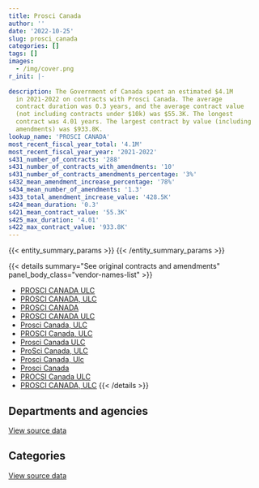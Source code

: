```yaml
---
title: Prosci Canada
author: ''
date: '2022-10-25'
slug: prosci_canada
categories: []
tags: []
images:
  - /img/cover.png
r_init: |-
  
description: The Government of Canada spent an estimated $4.1M
  in 2021-2022 on contracts with Prosci Canada. The average
  contract duration was 0.3 years, and the average contract value
  (not including contracts under $10k) was $55.3K. The longest
  contract was 4.01 years. The largest contract by value (including
  amendments) was $933.8K.
lookup_name: 'PROSCI CANADA'
most_recent_fiscal_year_total: '4.1M'
most_recent_fiscal_year_year: '2021-2022'
s431_number_of_contracts: '288'
s431_number_of_contracts_with_amendments: '10'
s431_number_of_contracts_amendments_percentage: '3%'
s432_mean_amendment_increase_percentage: '78%'
s434_mean_number_of_amendments: '1.3'
s433_total_amendment_increase_value: '428.5K'
s424_mean_duration: '0.3'
s421_mean_contract_value: '55.3K'
s425_max_duration: '4.01'
s422_max_contract_value: '933.8K'
---
```


<script src="/rmarkdown-libs/htmlwidgets/htmlwidgets.js"></script>
<link href="/rmarkdown-libs/datatables-css/datatables-crosstalk.css" rel="stylesheet" />
<script src="/rmarkdown-libs/datatables-binding/datatables.js"></script>
<script src="/rmarkdown-libs/jquery/jquery-3.6.0.min.js"></script>
<link href="/rmarkdown-libs/dt-core-bootstrap/css/dataTables.bootstrap.min.css" rel="stylesheet" />
<link href="/rmarkdown-libs/dt-core-bootstrap/css/dataTables.bootstrap.extra.css" rel="stylesheet" />
<script src="/rmarkdown-libs/dt-core-bootstrap/js/jquery.dataTables.min.js"></script>
<script src="/rmarkdown-libs/dt-core-bootstrap/js/dataTables.bootstrap.min.js"></script>
<link href="/rmarkdown-libs/crosstalk/css/crosstalk.min.css" rel="stylesheet" />
<script src="/rmarkdown-libs/crosstalk/js/crosstalk.min.js"></script>
<script src="/rmarkdown-libs/htmlwidgets/htmlwidgets.js"></script>
<link href="/rmarkdown-libs/datatables-css/datatables-crosstalk.css" rel="stylesheet" />
<script src="/rmarkdown-libs/datatables-binding/datatables.js"></script>
<script src="/rmarkdown-libs/jquery/jquery-3.6.0.min.js"></script>
<link href="/rmarkdown-libs/dt-core-bootstrap/css/dataTables.bootstrap.min.css" rel="stylesheet" />
<link href="/rmarkdown-libs/dt-core-bootstrap/css/dataTables.bootstrap.extra.css" rel="stylesheet" />
<script src="/rmarkdown-libs/dt-core-bootstrap/js/jquery.dataTables.min.js"></script>
<script src="/rmarkdown-libs/dt-core-bootstrap/js/dataTables.bootstrap.min.js"></script>
<link href="/rmarkdown-libs/crosstalk/css/crosstalk.min.css" rel="stylesheet" />
<script src="/rmarkdown-libs/crosstalk/js/crosstalk.min.js"></script>

{{< entity_summary_params >}}
{{< /entity_summary_params >}}

{{< details summary="See original contracts and amendments" panel_body_class="vendor-names-list" >}}
- [PROSCI CANADA ULC](https://search.open.canada.ca/en/ct/?sort=contract_value_f%20desc&page=1&search_text=%22PROSCI%20CANADA%20ULC%22)
- [PROSCI CANADA, ULC](https://search.open.canada.ca/en/ct/?sort=contract_value_f%20desc&page=1&search_text=%22PROSCI%20CANADA%2c%20ULC%22)
- [PROSCI CANADA](https://search.open.canada.ca/en/ct/?sort=contract_value_f%20desc&page=1&search_text=%22PROSCI%20CANADA%22)
- [PROSCI CANADA ULC](https://search.open.canada.ca/en/ct/?sort=contract_value_f%20desc&page=1&search_text=%22PROSCI%20%20CANADA%20%20ULC%22)
- [Prosci Canada, ULC](https://search.open.canada.ca/en/ct/?sort=contract_value_f%20desc&page=1&search_text=%22Prosci%20Canada%2c%20ULC%22)
- [PROSCI Canada, ULC](https://search.open.canada.ca/en/ct/?sort=contract_value_f%20desc&page=1&search_text=%22PROSCI%20Canada%2c%20ULC%22)
- [Prosci Canada ULC](https://search.open.canada.ca/en/ct/?sort=contract_value_f%20desc&page=1&search_text=%22Prosci%20Canada%20ULC%22)
- [ProSci Canada, ULC](https://search.open.canada.ca/en/ct/?sort=contract_value_f%20desc&page=1&search_text=%22ProSci%20Canada%2c%20ULC%22)
- [Prosci Canada, Ulc](https://search.open.canada.ca/en/ct/?sort=contract_value_f%20desc&page=1&search_text=%22Prosci%20Canada%2c%20Ulc%22)
- [Prosci Canada](https://search.open.canada.ca/en/ct/?sort=contract_value_f%20desc&page=1&search_text=%22Prosci%20Canada%22)
- [PROCSI Canada ULC](https://search.open.canada.ca/en/ct/?sort=contract_value_f%20desc&page=1&search_text=%22PROCSI%20Canada%20ULC%22)
- [PROSCI CANADA, ULC](https://search.open.canada.ca/en/ct/?sort=contract_value_f%20desc&page=1&search_text=%22PROSCI%20%20CANADA%2c%20ULC%22)
{{< /details >}}

## Departments and agencies

<div id="htmlwidget-1" style="width:100%;height:auto;" class="datatables html-widget"></div>
<script type="application/json" data-for="htmlwidget-1">{"x":{"style":"bootstrap","filter":"none","vertical":false,"data":[["<a href=\"/departments/aafc-aac/\">Agriculture and Agri-Food Canada<\/a>","<a href=\"/departments/acoa-apeca/\">Atlantic Canada Opportunities Agency<\/a>","<a href=\"/departments/cbsa-asfc/\">Canada Border Services Agency<\/a>","<a href=\"/departments/ced-dec/\">Canada Economic Development for Quebec Regions<\/a>","<a href=\"/departments/cfia-acia/\">Canadian Food Inspection Agency<\/a>","<a href=\"/departments/cgc-ccg/\">Canadian Grain Commission<\/a>","<a href=\"/departments/cic/\">Immigration, Refugees and Citizenship Canada<\/a>","<a href=\"/departments/cnsc-ccsn/\">Canadian Nuclear Safety Commission<\/a>","<a href=\"/departments/cra-arc/\">Canada Revenue Agency<\/a>","<a href=\"/departments/csps-efpc/\">Canada School of Public Service<\/a>","<a href=\"/departments/dfatd-maecd/\">Global Affairs Canada<\/a>","<a href=\"/departments/dfo-mpo/\">Fisheries and Oceans Canada<\/a>","<a href=\"/departments/dnd-mdn/\">National Defence<\/a>","<a href=\"/departments/ec/\">Environment and Climate Change Canada<\/a>","<a href=\"/departments/elections/\">Elections Canada<\/a>","<a href=\"/departments/esdc-edsc/\">Employment and Social Development Canada<\/a>","<a href=\"/departments/fcac-acfc/\">Financial Consumer Agency of Canada<\/a>","<a href=\"/departments/feddevontario/\">Federal Economic Development Agency for Southern Ontario<\/a>","<a href=\"/departments/hc-sc/\">Health Canada<\/a>","<a href=\"/departments/ic/\">Innovation, Science and Economic Development Canada<\/a>","<a href=\"/departments/irb-cisr/\">Immigration and Refugee Board of Canada<\/a>","<a href=\"/departments/isc-sac/\">Indigenous Services Canada<\/a>","<a href=\"/departments/jus/\">Department of Justice Canada<\/a>","<a href=\"/departments/lac-bac/\">Library and Archives Canada<\/a>","<a href=\"/departments/pc/\">Parks Canada<\/a>","<a href=\"/departments/psc-cfp/\">Public Service Commission of Canada<\/a>","<a href=\"/departments/pwgsc-tpsgc/\">Public Services and Procurement Canada<\/a>","<a href=\"/departments/rcmp-grc/\">Royal Canadian Mounted Police<\/a>","<a href=\"/departments/ssc-spc/\">Shared Services Canada<\/a>","<a href=\"/departments/tbs-sct/\">Treasury Board of Canada Secretariat<\/a>","<a href=\"/departments/tc/\">Transport Canada<\/a>","<a href=\"/departments/vac-acc/\">Veterans Affairs Canada<\/a>"],[30430.9,null,202246.73,null,null,null,null,76625.3,30430.9,58019.85,92356.44,72828.5,null,null,null,123851.08,72828.5,null,null,21011.68,null,null,null,null,null,30962.77,239572.63,21016.25,75073.81,299167.5,443445.9,45063.23],[null,13800,811095.29,59816.32,30430.9,45197.25,44460.84,null,30430.9,59182.34,31083.57,136312.63,52492.8,null,33542.81,312500.99,null,null,null,61393.67,123904.5,null,59511.45,25181.54,null,null,257209.57,65834.75,60861.8,284839.1,161674.75,315980.27],[null,113525.7,922010.89,16039.01,21481.3,10666.05,139762.46,null,269258.46,null,93055.97,51145.72,164623.2,null,null,662258.15,null,null,41796.44,64443.9,null,39676.35,118164.1,47258.44,20958.53,null,382021.74,183696.24,452905.13,null,100803.91,null],[null,null,216905.22,null,213683,5713.95,390437.6,22310.26,857273.37,null,null,39951,73653.4,19269.81,null,1470687.28,null,92761.7,52341.6,null,null,null,null,29666.95,null,37470.35,57652.6,239796.98,178144.5,21481.3,84471.26,null]],"container":"<table class=\"table table-striped table-hover row-border order-column display\">\n  <thead>\n    <tr>\n      <th>Department<\/th>\n      <th>2018-2019<\/th>\n      <th>2019-2020<\/th>\n      <th>2020-2021<\/th>\n      <th>2021-2022<\/th>\n    <\/tr>\n  <\/thead>\n<\/table>","options":{"order":[[4,"desc"]],"pageLength":10,"autoWidth":true,"columnDefs":[{"targets":1,"render":"function(data, type, row, meta) {\n    return type !== 'display' ? data : DTWidget.formatCurrency(data, \"$\", 2, 3, \",\", \".\", true, null);\n  }"},{"targets":2,"render":"function(data, type, row, meta) {\n    return type !== 'display' ? data : DTWidget.formatCurrency(data, \"$\", 2, 3, \",\", \".\", true, null);\n  }"},{"targets":3,"render":"function(data, type, row, meta) {\n    return type !== 'display' ? data : DTWidget.formatCurrency(data, \"$\", 2, 3, \",\", \".\", true, null);\n  }"},{"targets":4,"render":"function(data, type, row, meta) {\n    return type !== 'display' ? data : DTWidget.formatCurrency(data, \"$\", 2, 3, \",\", \".\", true, null);\n  }"},{"width":"16%","targets":[1,2,3,4]},{"className":"dt-right","targets":[1,2,3,4]}],"orderClasses":false}},"evals":["options.columnDefs.0.render","options.columnDefs.1.render","options.columnDefs.2.render","options.columnDefs.3.render"],"jsHooks":[]}</script>
<p class="text-right">
<a href="https://github.com/GoC-Spending/contracts-data/tree/main/data/out/vendors/prosci_canada/summary_by_fiscal_year_by_department.csv" class="source-data-link btn btn-link">View source data</a>
</p>

## Categories

<div id="htmlwidget-2" style="width:100%;height:auto;" class="datatables html-widget"></div>
<script type="application/json" data-for="htmlwidget-2">{"x":{"style":"bootstrap","filter":"none","vertical":false,"data":[["<a href=\"/categories/professional_services/\">Professional services<\/a>","<a href=\"/categories/information_technology/\">Information technology<\/a>","<a href=\"/categories/travel/\">Travel<\/a>","<a href=\"/categories/human_capital/\">Human capital<\/a>"],[127776.62,488020.4,null,1319134.95],[939512.1,362686.53,2898.59,1771640.82],[290161.71,592401.62,31744.63,3001243.72],[355702.52,93597.9,null,3654371.72]],"container":"<table class=\"table table-striped table-hover row-border order-column display\">\n  <thead>\n    <tr>\n      <th>Category<\/th>\n      <th>2018-2019<\/th>\n      <th>2019-2020<\/th>\n      <th>2020-2021<\/th>\n      <th>2021-2022<\/th>\n    <\/tr>\n  <\/thead>\n<\/table>","options":{"order":[[4,"desc"]],"dom":"t","pageLength":30,"autoWidth":true,"columnDefs":[{"targets":1,"render":"function(data, type, row, meta) {\n    return type !== 'display' ? data : DTWidget.formatCurrency(data, \"$\", 2, 3, \",\", \".\", true, null);\n  }"},{"targets":2,"render":"function(data, type, row, meta) {\n    return type !== 'display' ? data : DTWidget.formatCurrency(data, \"$\", 2, 3, \",\", \".\", true, null);\n  }"},{"targets":3,"render":"function(data, type, row, meta) {\n    return type !== 'display' ? data : DTWidget.formatCurrency(data, \"$\", 2, 3, \",\", \".\", true, null);\n  }"},{"targets":4,"render":"function(data, type, row, meta) {\n    return type !== 'display' ? data : DTWidget.formatCurrency(data, \"$\", 2, 3, \",\", \".\", true, null);\n  }"},{"width":"16%","targets":[1,2,3,4]},{"className":"dt-right","targets":[1,2,3,4]}],"orderClasses":false,"lengthMenu":[10,25,30,50,100]}},"evals":["options.columnDefs.0.render","options.columnDefs.1.render","options.columnDefs.2.render","options.columnDefs.3.render"],"jsHooks":[]}</script>
<p class="text-right">
<a href="https://github.com/GoC-Spending/contracts-data/tree/main/data/out/vendors/prosci_canada/summary_by_fiscal_year_by_category.csv" class="source-data-link btn btn-link">View source data</a>
</p>
